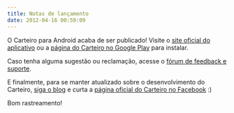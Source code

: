 ```yaml
---
title: Notas de lançamento
date: 2012-04-16 00:59:09
---
```


O Carteiro para Android acaba de ser publicado! Visite o [site oficial do aplicativo](https://carteiro.app/) ou a [página do Carteiro no Google Play](https://play.google.com/store/apps/details?id=com.rbardini.carteiro) para instalar.

Caso tenha alguma sugestão ou reclamação, acesse o [fórum de feedback e suporte](https://carteiroapp.uservoice.com/).

E finalmente, para se manter atualizado sobre o desenvolvimento do Carteiro, [siga o blog](https://blog.carteiro.app/) e curta a [página oficial do Carteiro no Facebook](https://www.facebook.com/carteiroapp) :)

Bom rastreamento!